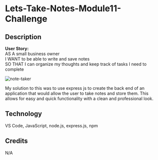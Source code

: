 # Lets-Take-Notes-Module11-Challenge

## Description 

**User Story:**\
AS A small business owner\
I WANT to be able to write and save notes\
SO THAT I can organize my thoughts and keep track of tasks I need to complete

![note-taker](https://user-images.githubusercontent.com/117662089/219411312-03ccf698-6027-4913-ac72-badffefe212c.png)


My solution to this was to use express js to create the back end of an application that would allow the user to take notes and store them. This allows for easy and quick functionality with a clean and professional look. 

## Technology
VS Code, JavaScript, node.js, express.js, npm

## Credits
N/A

